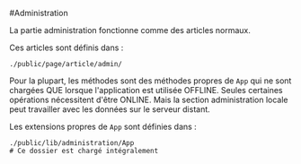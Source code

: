 #Administration

La partie administration fonctionne comme des articles normaux.

Ces articles sont définis dans&nbsp;:

    ./public/page/article/admin/

Pour la plupart, les méthodes sont des méthodes propres de `App` qui ne sont chargées QUE lorsque l'application est utilisée OFFLINE. Seules certaines opérations nécessitent d'être ONLINE. Mais la section administration locale peut travailler avec les données sur le serveur distant.

Les extensions propres de `App` sont définies dans&nbsp;:

    ./public/lib/administration/App
    # Ce dossier est chargé intégralement
    